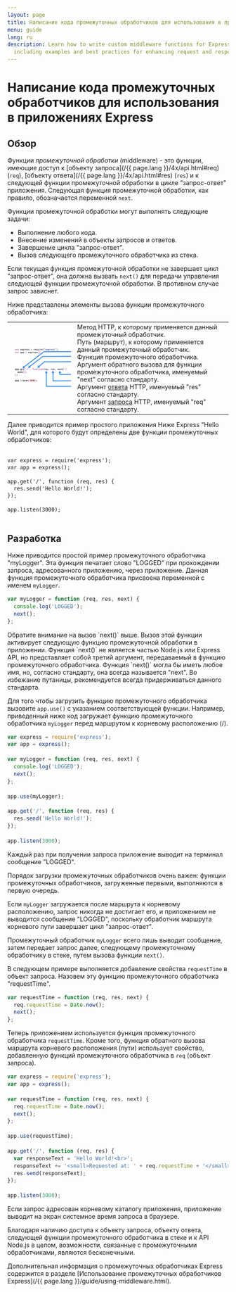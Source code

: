 ```yaml
---
layout: page
title: Написание кода промежуточных обработчиков для использования в приложениях Express
menu: guide
lang: ru
description: Learn how to write custom middleware functions for Express.js applications,
  including examples and best practices for enhancing request and response handling.
---
```


# Написание кода промежуточных обработчиков для использования в приложениях Express

<h2>Обзор</h2>

Функции *промежуточной обработки* (middleware) - это функции, имеющие доступ к [объекту запроса](/{{ page.lang }}/4x/api.html#req)  (`req`), [объекту ответа](/{{ page.lang }}/4x/api.html#res) (`res`) и к следующей функции промежуточной обработки в цикле "запрос-ответ" приложения. Следующая функция промежуточной обработки, как правило, обозначается переменной `next`.

Функции промежуточной обработки могут выполнять следующие задачи:

* Выполнение любого кода.
* Внесение изменений в объекты запросов и ответов.
* Завершение цикла "запрос-ответ".
* Вызов следующего промежуточного обработчика из стека.

Если текущая функция промежуточной обработки не завершает цикл "запрос-ответ", она должна вызвать `next()` для передачи управления следующей функции промежуточной обработки. В противном случае запрос зависнет.

Ниже представлены элементы вызова функции промежуточного обработчика:

<table id="mw-fig">
<tr><td id="mw-fig-imgcell">
<img src="/images/express-mw.png" id="mw-fig-img" />
</td>
<td class="mw-fig-callouts">
<div class="callout" id="callout1">Метод HTTP, к которому применяется данный промежуточный обработчик.</div>

<div class="callout" id="callout2">Путь (маршрут), к которому применяется данный промежуточный обработчик.</div>

<div class="callout" id="callout3">Функция промежуточного обработчика.</div>

<div class="callout" id="callout4">Аргумент обратного вызова для функции промежуточного обработчика, именуемый "next" согласно стандарту.</div>

<div class="callout" id="callout5">Аргумент <a href="../4x/api.html#res">ответа</a> HTTP, именуемый "res" согласно стандарту.</div>

<div class="callout" id="callout6">Аргумент <a href="../4x/api.html#req">запроса</a> HTTP, именуемый "req" согласно стандарту.</div>
</td></tr>
</table>

Далее приводится пример простого приложения Ниже Express "Hello World", для которого будут определены две функции промежуточных обработчиков:

<pre>
<code class="language-javascript" translate="no">
var express = require('express');
var app = express();

app.get('/', function (req, res) {
  res.send('Hello World!');
});

app.listen(3000);
</code>
</pre>

<h2>Разработка</h2>

Ниже приводится простой пример промежуточного обработчика "myLogger". Эта функция печатает слово "LOGGED" при прохождении запроса, адресованного приложению, через приложение. Данная функция промежуточного обработчика присвоена переменной с именем `myLogger`.

```js
var myLogger = function (req, res, next) {
  console.log('LOGGED');
  next();
};
```

<div class="doc-box doc-notice" markdown="1">
Обратите внимание на вызов `next()` выше.  Вызов этой функции активирует следующую функцию промежуточной обработки в приложении.
Функция `next()` не является частью Node.js или Express API, но представляет собой третий аргумент, передаваемый в функцию промежуточного обработчика.  Функция `next()` могла бы иметь любое имя, но, согласно стандарту, она всегда называется "next". Во избежание путаницы, рекомендуется всегда придерживаться данного стандарта.
</div>

Для того чтобы загрузить функцию промежуточного обработчика вызовите `app.use()` с указанием соответствующей функции.
Например, приведенный ниже код загружает функцию промежуточного обработчика `myLogger` перед маршрутом к корневому расположению (/).

```js
var express = require('express');
var app = express();

var myLogger = function (req, res, next) {
  console.log('LOGGED');
  next();
};

app.use(myLogger);

app.get('/', function (req, res) {
  res.send('Hello World!');
});

app.listen(3000);
```

Каждый раз при получении запроса приложение выводит на терминал сообщение "LOGGED".

Порядок загрузки промежуточных обработчиков очень важен: функции промежуточных обработчиков, загруженные первыми, выполняются в первую очередь.

Если `myLogger` загружается после маршрута к корневому расположению, запрос никогда не достигает его, и приложением не выводится сообщение "LOGGED", поскольку обработчик маршрута корневого пути завершает цикл "запрос-ответ".

Промежуточный обработчик `myLogger` всего лишь выводит сообщение, затем передает запрос далее, следующему промежуточному обработчику в стеке, путем вызова функции `next()`.

В следующем примере выполняется добавление свойства `requestTime` в объект запроса. Назовем эту функцию промежуточного обработчика "requestTime".

```js
var requestTime = function (req, res, next) {
  req.requestTime = Date.now();
  next();
};
```

Теперь приложением используется функция промежуточного обработчика `requestTime`. Кроме того, функция обратного вызова маршрута корневого расположения (пути) использует свойство, добавленную функций промежуточного обработчика в `req` (объект запроса).

```js
var express = require('express');
var app = express();

var requestTime = function (req, res, next) {
  req.requestTime = Date.now();
  next();
};

app.use(requestTime);

app.get('/', function (req, res) {
  var responseText = 'Hello World!<br>';
  responseText += '<small>Requested at: ' + req.requestTime + '</small>';
  res.send(responseText);
});

app.listen(3000);
```
Если запрос адресован корневому каталогу приложения, приложение выводит на экран системное время запроса в браузере.

Благодаря наличию доступа к объекту запроса, объекту ответа, следующей функции промежуточного обработчика в стеке и к API Node.js в целом, возможности, связанные с промежуточными обработчиками, являются бесконечными.

Дополнительная информация о промежуточных обработчиках Express содержится в разделе  [Использование промежуточных обработчиков Express](/{{ page.lang }}/guide/using-middleware.html).
